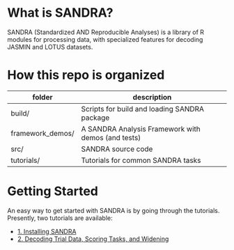 # What is SANDRA?
SANDRA (Standardized AND Reproducible Analyses) is a library of R modules for processing data, with specialized features for decoding JASMIN and LOTUS datasets.

# How this repo is organized
folder | description
------ | -----------
build/ | Scripts for build and loading SANDRA package
framework_demos/ | A SANDRA Analysis Framework with demos (and tests)
src/ | SANDRA source code
tutorials/ | Tutorials for common SANDRA tasks

# Getting Started
An easy way to get started with SANDRA is by going through the tutorials. Presently, two tutorials are available:
* [1. Installing SANDRA](https://github.com/tpronk/sandra/blob/master/tutorials/1.%20Installing%20SANDRA.docx?raw=true)
* [2. Decoding Trial Data, Scoring Tasks, and Widening](https://github.com/tpronk/sandra/blob/master/tutorials/2.%20Decoding%20Trial%20Data,%20Scoring%20Tasks,%20and%20Widening.docx?raw=true)
